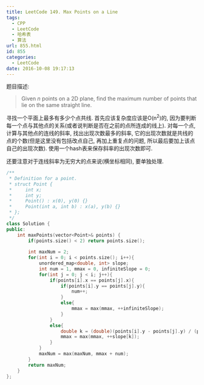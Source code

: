 ```yaml
---
title: LeetCode 149. Max Points on a Line
tags:
  - CPP
  - LeetCode
  - 哈希表
  - 算法
url: 855.html
id: 855
categories:
  - LeetCode
date: 2016-10-08 19:17:13
---
```

题目描述:

> Given *n* points on a 2D plane, find the maximum number of points that lie on the same straight line.

寻找一个平面上最多有多少个点共线. 首先应该复杂度应该是O(n<sup>2</sup>)的, 因为要判断每一个点与其他点的关系(或者说判断是否在之前的点所连成的线上). 对每一个点, 计算与其他点的连线的斜率, 找出出现次数最多的斜率, 它的出现次数就是共线的点的个数(但是这里没有包括改点自己, 再加上重复点的问题, 所以最后要加上该点自己的出现次数). 使用一个hash表来保存斜率的出现次数即可.

还要注意对于连线斜率为无穷大的点来说(横坐标相同), 要单独处理.

```cpp
/**
 * Definition for a point.
 * struct Point {
 *     int x;
 *     int y;
 *     Point() : x(0), y(0) {}
 *     Point(int a, int b) : x(a), y(b) {}
 * };
 */
class Solution {
public:
    int maxPoints(vector<Point>& points) {
        if(points.size() < 2) return points.size();
        
        int maxNum = 2;
        for(int i = 0; i < points.size(); i++){
            unordered_map<double, int> slope;
            int num = 1, mmax = 0, infiniteSlope = 0;
            for(int j = 0; j < i; j++){
                if(points[i].x == points[j].x){
                    if(points[i].y == points[j].y){
                        num++;
                    }
                    else{
                        mmax = max(mmax, ++infiniteSlope);
                    }
                }
                else{
                    double k = (double)(points[i].y - points[j].y) / (points[i].x - points[j].x);
                    mmax = max(mmax, ++slope[k]);
                }
            }
            maxNum = max(maxNum, mmax + num);
        }
        return maxNum;
    }
};
```

